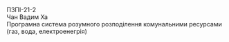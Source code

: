 ПЗПІ-21-2  
Чан Вадим Ха  
Програмна система розумного розподілення комунальними ресурсами (газ, вода, електроенегрія)  
